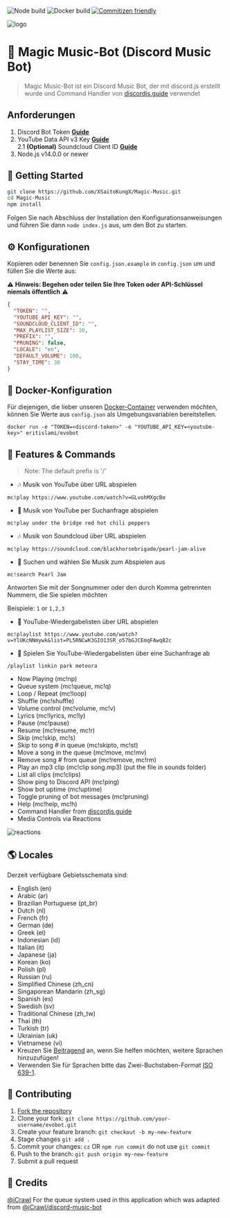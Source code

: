 ![Node build](https://github.com/eritislami/evobot/actions/workflows/node.yml/badge.svg)
![Docker build](https://github.com/eritislami/evobot/actions/workflows/docker.yml/badge.svg)
[![Commitizen friendly](https://img.shields.io/badge/commitizen-friendly-brightgreen.svg)](http://commitizen.github.io/cz-cli/)

![logo](https://cdn.dribbble.com/users/3859/screenshots/2103374/applemusicel.png)

# 🤖 Magic Music-Bot (Discord Music Bot)
> Magic Music-Bot ist ein Discord Music Bot, der mit discord.js erstellt wurde und Command Handler von [discordjs.guide](https://discordjs.guide) verwendet

## Anforderungen

1. Discord Bot Token **[Guide](https://discordjs.guide/preparations/setting-up-a-bot-application.html#creating-your-bot)**
2. YouTube Data API v3 Key **[Guide](https://developers.google.com/youtube/v3/getting-started)**  
2.1 **(Optional)** Soundcloud Client ID **[Guide](https://github.com/zackradisic/node-soundcloud-downloader#client-id)**
3. Node.js v14.0.0 or newer

## 🚀 Getting Started

```sh
git clone https://github.com/XSaitoKungX/Magic-Music.git
cd Magic-Music
npm install
```

Folgen Sie nach Abschluss der Installation den Konfigurationsanweisungen und führen Sie dann `node index.js` aus, um den Bot zu starten.

## ⚙️ Konfigurationen

Kopieren oder benennen Sie `config.json.example` in `config.json` um und füllen Sie die Werte aus:

⚠️ **Hinweis: Begehen oder teilen Sie Ihre Token oder API-Schlüssel niemals öffentlich** ⚠️

```json
{
  "TOKEN": "",
  "YOUTUBE_API_KEY": "",
  "SOUNDCLOUD_CLIENT_ID": "",
  "MAX_PLAYLIST_SIZE": 10,
  "PREFIX": "",
  "PRUNING": false,
  "LOCALE": "en",
  "DEFAULT_VOLUME": 100,
  "STAY_TIME": 30
}
```

## 🐬 Docker-Konfiguration

Für diejenigen, die lieber unseren [Docker-Container](https://hub.docker.com/repository/docker/eritislami/evobot) verwenden möchten, können Sie Werte aus `config.json` als Umgebungsvariablen bereitstellen.

```shell
docker run -e "TOKEN=<discord-token>" -e "YOUTUBE_API_KEY=<youtube-key>" eritislami/evobot
```

## 📝 Features & Commands

> Note: The default prefix is '/'

* 🎶 Musik von YouTube über URL abspielen

`mc!play https://www.youtube.com/watch?v=GLvohMXgcBo`

* 🔎 Musik von YouTube per Suchanfrage abspielen

`mc!play under the bridge red hot chili peppers`

* 🎶 Musik von Soundcloud über URL abspielen

`mc!play https://soundcloud.com/blackhorsebrigade/pearl-jam-alive`

* 🔎 Suchen und wählen Sie Musik zum Abspielen aus

`mc!search Pearl Jam`

Antworten Sie mit der Songnummer oder den durch Komma getrennten Nummern, die Sie spielen möchten

Beispiele: `1` or `1,2,3`

* 📃 YouTube-Wiedergabelisten über URL abspielen

`mc!playlist https://www.youtube.com/watch?v=YlUKcNNmywk&list=PL5RNCwK3GIO13SR_o57bGJCEmqFAwq82c`

* 🔎 Spielen Sie YouTube-Wiedergabelisten über eine Suchanfrage ab

`/playlist linkin park meteora`
* Now Playing (mc!np)
* Queue system (mc!queue, mc!q)
* Loop / Repeat (mc!loop)
* Shuffle (mc!shuffle)
* Volume control (mc!volume, mc!v)
* Lyrics (mc!lyrics, mc!ly)
* Pause (mc!pause)
* Resume (mc!resume, mc!r)
* Skip (mc!skip, mc!s)
* Skip to song # in queue (mc!skipto, mc!st)
* Move a song in the queue (mc!move, mc!mv)
* Remove song # from queue (mc!remove, mc!rm)
* Play an mp3 clip (mc!clip song.mp3) (put the file in sounds folder)
* List all clips (mc!clips)
* Show ping to Discord API (mc!ping)
* Show bot uptime (mc!uptime)
* Toggle pruning of bot messages (mc!pruning)
* Help (mc!help, mc!h)
* Command Handler from [discordjs.guide](https://discordjs.guide/)
* Media Controls via Reactions

![reactions](https://i.imgur.com/9S7Omf9.png)

## 🌎 Locales

Derzeit verfügbare Gebietsschemata sind:
- English (en)
- Arabic (ar)
- Brazilian Portuguese (pt_br)
- Dutch (nl)
- French (fr)
- German (de)
- Greek (el)
- Indonesian (id)
- Italian (it)
- Japanese (ja)
- Korean (ko)
- Polish (pl)
- Russian (ru)
- Simplified Chinese (zh_cn)
- Singaporean Mandarin (zh_sg)
- Spanish (es)
- Swedish (sv)
- Traditional Chinese (zh_tw)
- Thai (th)
- Turkish (tr)
- Ukrainian (uk)
- Vietnamese (vi)
- Kreuzen Sie [Beitragend](#-Beitragend) an, wenn Sie helfen möchten, weitere Sprachen hinzuzufügen!
- Verwenden Sie für Sprachen bitte das Zwei-Buchstaben-Format [ISO 639-1](https://en.wikipedia.org/wiki/List_of_ISO_639-1_codes).

## 🤝 Contributing

1. [Fork the repository](https://github.com/eritislami/evobot/fork)
2. Clone your fork: `git clone https://github.com/your-username/evobot.git`
3. Create your feature branch: `git checkout -b my-new-feature`
4. Stage changes `git add .`
5. Commit your changes: `cz` OR `npm run commit` do not use `git commit`
6. Push to the branch: `git push origin my-new-feature`
7. Submit a pull request

## 📝 Credits

[@iCrawl](https://github.com/iCrawl) For the queue system used in this application which was adapted from [@iCrawl/discord-music-bot](https://github.com/iCrawl/discord-music-bot)
